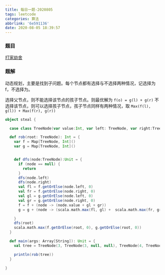 ```yaml
---
title: 每日一题-2020805
tags: leetcode
categories: 算法
abbrlink: '6e591136'
date: 2020-08-05 18:39:57
---
```

### 题目
[打家劫舍](https://leetcode-cn.com/problems/house-robber-iii/solution/da-jia-jie-she-iii-by-leetcode-solution/)
<!--more-->
### 题解
动态规划，主要是找到子问题。每个节点都有选择与不选择两种情况，记选择为 f，不选择为。

选择父节点，则不能选择该节点的孩子节点。则最优解为 `f(o) = g(l) + g(r)`
不选择该节点，则可以选择孩子节点，孩子节点同样有两种情况，取 `Max(f(l), g(l)) + Max(f(r), g(r))`

```scala
object steal {

  case class TreeNode(var value:Int, var left: TreeNode, var right:TreeNode)

  def rob(root: TreeNode): Int = {
    var f = Map[TreeNode, Int]()
    var g = Map[TreeNode, Int]()


    def dfs(node:TreeNode):Unit = {
      if (node == null) {
        return
      }
      dfs(node.left)
      dfs(node.right)
      val fl = f.getOrElse(node.left, 0)
      val fr = f.getOrElse(node.right, 0)
      val gl = g.getOrElse(node.left, 0)
      val gr = g.getOrElse(node.right, 0)
      f = f + (node -> (node.value + gl + gr))
      g = g + (node -> (scala.math.max(fl, gl) +  scala.math.max(fr, gr)))

    }
    dfs(root)
    scala.math.max(f.getOrElse(root, 0), g.getOrElse(root, 0))
  }

  def main(args: Array[String]): Unit = {
    val tree = TreeNode(3, TreeNode(3, null, null), TreeNode(4, TreeNode(4, null, null), null))

    println(rob(tree))
  }

}
```
